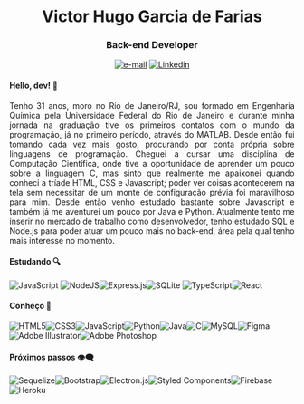 <h1 align="center">Victor Hugo Garcia de Farias</h1>
<h3 align="center">Back-end Developer</h3>
  <p align="center"><a href=mailto:vhfarias_1@hotmail.com><img src="https://img.shields.io/badge/email-%230077b5.svg?style=for-the-badge&logo=microsoftOutlook&logoColor=white"  alt="e-mail"/></a>
  <a href="http://www.linkedin.com/in/vhfarias"><img src="https://img.shields.io/badge/linkedin-%230077B5.svg?style=for-the-badge&logo=linkedin&logoColor=white" alt="Linkedin"/></a></p>

<h4>Hello, dev! 👋</h4>

<p style="text-align: justify">Tenho 31 anos, moro no Rio de Janeiro/RJ, sou formado em Engenharia Química pela Universidade Federal do Rio de Janeiro e durante minha jornada na graduação tive os primeiros contatos com o mundo da programação, já no primeiro período, através do MATLAB. Desde então fui tomando cada vez mais gosto, procurando por conta própria sobre linguagens de programação. Cheguei a cursar uma disciplina de Computação Científica, onde tive a oportunidade de aprender um pouco sobre a linguagem C, mas sinto que realmente me apaixonei quando conheci a tríade HTML, CSS e Javascript; poder ver coisas acontecerem na tela sem necessitar de um monte de configuração prévia foi maravilhoso para mim. Desde então venho estudado bastante sobre Javascript e também já me aventurei um pouco por Java e Python. Atualmente tento me inserir no mercado de trabalho como desenvolvedor, tenho estudado SQL e Node.js para poder atuar um pouco mais no back-end, área pela qual tenho mais interesse no momento.</p>

<h4>Estudando 🔍</h4>

![JavaScript](https://img.shields.io/badge/javascript-%23323330.svg?style=for-the-badge&logo=javascript&logoColor=%23F7DF1E)	![NodeJS](https://img.shields.io/badge/node.js-6DA55F?style=for-the-badge&logo=node.js&logoColor=white)![Express.js](https://img.shields.io/badge/express.js-%23404d59.svg?style=for-the-badge&logo=express&logoColor=%2361DAFB)![SQLite](https://img.shields.io/badge/sqlite-%2307405e.svg?style=for-the-badge&logo=sqlite&logoColor=white)
![TypeScript](https://img.shields.io/badge/typescript-%23007ACC.svg?style=for-the-badge&logo=typescript&logoColor=white)![React](https://img.shields.io/badge/react-%2320232a.svg?style=for-the-badge&logo=react&logoColor=%2361DAFB)

<h4>Conheço 🔧</h4>

![HTML5](https://img.shields.io/badge/html5-%23E34F26.svg?style=for-the-badge&logo=html5&logoColor=white)![CSS3](https://img.shields.io/badge/css3-%231572B6.svg?style=for-the-badge&logo=css3&logoColor=white)![JavaScript](https://img.shields.io/badge/javascript-%23323330.svg?style=for-the-badge&logo=javascript&logoColor=%23F7DF1E)![Python](https://img.shields.io/badge/python-3670A0?style=for-the-badge&logo=python&logoColor=ffdd54)![Java](https://img.shields.io/badge/java-%23ED8B00.svg?style=for-the-badge&logo=java&logoColor=white)![C](https://img.shields.io/badge/c-%2300599C.svg?style=for-the-badge&logo=c&logoColor=white)![MySQL](https://img.shields.io/badge/mysql-%2300f.svg?style=for-the-badge&logo=mysql&logoColor=white)![Figma](https://img.shields.io/badge/figma-%23F24E1E.svg?style=for-the-badge&logo=figma&logoColor=white)![Adobe Illustrator](https://img.shields.io/badge/adobe%20illustrator-%23FF9A00.svg?style=for-the-badge&logo=adobe%20illustrator&logoColor=white)![Adobe Photoshop](https://img.shields.io/badge/adobe%20photoshop-%2331A8FF.svg?style=for-the-badge&logo=adobe%20photoshop&logoColor=white)

<h4>Próximos passos 👁️‍🗨️</h4>

![Sequelize](https://img.shields.io/badge/Sequelize-52B0E7?style=for-the-badge&logo=Sequelize&logoColor=white)![Bootstrap](https://img.shields.io/badge/bootstrap-%23563D7C.svg?style=for-the-badge&logo=bootstrap&logoColor=white)![Electron.js](https://img.shields.io/badge/Electron-191970?style=for-the-badge&logo=Electron&logoColor=white)![Styled Components](https://img.shields.io/badge/styled--components-DB7093?style=for-the-badge&logo=styled-components&logoColor=white)![Firebase](https://img.shields.io/badge/firebase-%23039BE5.svg?style=for-the-badge&logo=firebase)![Heroku](https://img.shields.io/badge/heroku-%23430098.svg?style=for-the-badge&logo=heroku&logoColor=white)





<!--
**vhfarias/vhfarias** is a ✨ _special_ ✨ repository because its `README.md` (this file) appears on your GitHub profile.

Here are some ideas to get you started:

- 🔭 I’m currently working on ...
- 🌱 I’m currently learning ...
- 👯 I’m looking to collaborate on ...
- 🤔 I’m looking for help with ...
- 💬 Ask me about ...
- 📫 How to reach me: ...
- 😄 Pronouns: ...
- ⚡ Fun fact: ...
-->
